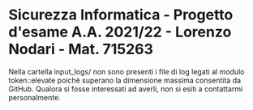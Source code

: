 # Sicurezza Informatica - Progetto d'esame A.A. 2021/22 - Lorenzo Nodari - Mat. 715263 #

Nella cartella input_logs/ non sono presenti i file di log legati al modulo token::elevate poichè superano la dimensione massima consentita da GitHub.
Qualora si fosse interessati ad averli, non si esiti a contattarmi personalmente.
